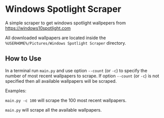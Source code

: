 # Windows Spotlight Scraper
A simple scraper to get windows spotlight wallpepers from https://windows10spotlight.com

All downloaded wallpapers are located inside the `%USERHOME%/Pictures/Windows Spotlight Scraper` directory.

## How to Use
In a terminal run `main.py` and use option `--count` (or `-c`) to specify the number of most recent wallpapers to scrape.
If option `--count` (or `-c`) is not specified then all available wallpapers will be scraped.

Examples: 

`main.py -c 100` will scrape the 100 most recent wallpapers.
 
 `main.py` will scrape all the available wallpapers.
